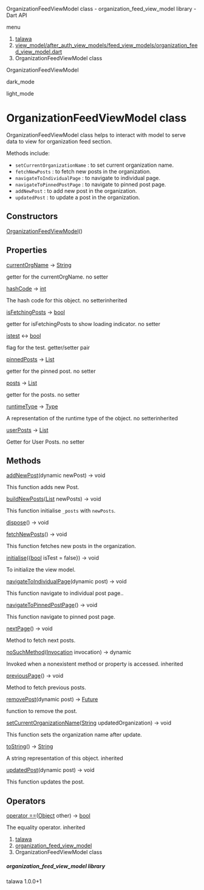 




OrganizationFeedViewModel class - organization\_feed\_view\_model library - Dart API







menu

1. [talawa](../index.html)
2. [view\_model/after\_auth\_view\_models/feed\_view\_models/organization\_feed\_view\_model.dart](../file-___home_harshil_Desktop_open-source_palisadoes_talawa_lib_view_model_after_auth_view_models_feed_view_models_organization_feed_view_model/)
3. OrganizationFeedViewModel class

OrganizationFeedViewModel


dark\_mode

light\_mode




# OrganizationFeedViewModel class


OrganizationFeedViewModel class helps to interact with model to serve data to view for organization feed section.

Methods include:

* `setCurrentOrganizationName` : to set current organization name.
* `fetchNewPosts` : to fetch new posts in the organization.
* `navigateToIndividualPage` : to navigate to individual page.
* `navigateToPinnedPostPage` : to navigate to pinned post page.
* `addNewPost` : to add new post in the organization.
* `updatedPost` : to update a post in the organization.

## Constructors

[OrganizationFeedViewModel](../file-___home_harshil_Desktop_open-source_palisadoes_talawa_lib_view_model_after_auth_view_models_feed_view_models_organization_feed_view_model/OrganizationFeedViewModel/OrganizationFeedViewModel.html)()




## Properties

[currentOrgName](../file-___home_harshil_Desktop_open-source_palisadoes_talawa_lib_view_model_after_auth_view_models_feed_view_models_organization_feed_view_model/OrganizationFeedViewModel/currentOrgName.html)
→ [String](https://api.flutter.dev/flutter/dart-core/String-class.html)

getter for the currentOrgName.
no setter

[hashCode](https://api.flutter.dev/flutter/dart-core/Object/hashCode.html)
→ [int](https://api.flutter.dev/flutter/dart-core/int-class.html)

The hash code for this object.
no setterinherited

[isFetchingPosts](../file-___home_harshil_Desktop_open-source_palisadoes_talawa_lib_view_model_after_auth_view_models_feed_view_models_organization_feed_view_model/OrganizationFeedViewModel/isFetchingPosts.html)
→ [bool](https://api.flutter.dev/flutter/dart-core/bool-class.html)

getter for isFetchingPosts to show loading indicator.
no setter

[istest](../file-___home_harshil_Desktop_open-source_palisadoes_talawa_lib_view_model_after_auth_view_models_feed_view_models_organization_feed_view_model/OrganizationFeedViewModel/istest.html)
↔ [bool](https://api.flutter.dev/flutter/dart-core/bool-class.html)

flag for the test.
getter/setter pair

[pinnedPosts](../file-___home_harshil_Desktop_open-source_palisadoes_talawa_lib_view_model_after_auth_view_models_feed_view_models_organization_feed_view_model/OrganizationFeedViewModel/pinnedPosts.html)
→ [List](https://api.flutter.dev/flutter/dart-core/List-class.html)

getter for the pinned post.
no setter

[posts](../file-___home_harshil_Desktop_open-source_palisadoes_talawa_lib_view_model_after_auth_view_models_feed_view_models_organization_feed_view_model/OrganizationFeedViewModel/posts.html)
→ [List](https://api.flutter.dev/flutter/dart-core/List-class.html)

getter for the posts.
no setter

[runtimeType](https://api.flutter.dev/flutter/dart-core/Object/runtimeType.html)
→ [Type](https://api.flutter.dev/flutter/dart-core/Type-class.html)

A representation of the runtime type of the object.
no setterinherited

[userPosts](../file-___home_harshil_Desktop_open-source_palisadoes_talawa_lib_view_model_after_auth_view_models_feed_view_models_organization_feed_view_model/OrganizationFeedViewModel/userPosts.html)
→ [List](https://api.flutter.dev/flutter/dart-core/List-class.html)

Getter for User Posts.
no setter



## Methods

[addNewPost](../file-___home_harshil_Desktop_open-source_palisadoes_talawa_lib_view_model_after_auth_view_models_feed_view_models_organization_feed_view_model/OrganizationFeedViewModel/addNewPost.html)(dynamic newPost)
→ void


This function adds new Post.

[buildNewPosts](../file-___home_harshil_Desktop_open-source_palisadoes_talawa_lib_view_model_after_auth_view_models_feed_view_models_organization_feed_view_model/OrganizationFeedViewModel/buildNewPosts.html)([List](https://api.flutter.dev/flutter/dart-core/List-class.html) newPosts)
→ void


This function initialise `_posts` with `newPosts`.

[dispose](../file-___home_harshil_Desktop_open-source_palisadoes_talawa_lib_view_model_after_auth_view_models_feed_view_models_organization_feed_view_model/OrganizationFeedViewModel/dispose.html)()
→ void



[fetchNewPosts](../file-___home_harshil_Desktop_open-source_palisadoes_talawa_lib_view_model_after_auth_view_models_feed_view_models_organization_feed_view_model/OrganizationFeedViewModel/fetchNewPosts.html)()
→ void


This function fetches new posts in the organization.

[initialise](../file-___home_harshil_Desktop_open-source_palisadoes_talawa_lib_view_model_after_auth_view_models_feed_view_models_organization_feed_view_model/OrganizationFeedViewModel/initialise.html)({[bool](https://api.flutter.dev/flutter/dart-core/bool-class.html) isTest = false})
→ void


To initialize the view model.

[navigateToIndividualPage](../file-___home_harshil_Desktop_open-source_palisadoes_talawa_lib_view_model_after_auth_view_models_feed_view_models_organization_feed_view_model/OrganizationFeedViewModel/navigateToIndividualPage.html)(dynamic post)
→ void


This function navigate to individual post page..

[navigateToPinnedPostPage](../file-___home_harshil_Desktop_open-source_palisadoes_talawa_lib_view_model_after_auth_view_models_feed_view_models_organization_feed_view_model/OrganizationFeedViewModel/navigateToPinnedPostPage.html)()
→ void


This function navigate to pinned post page.

[nextPage](../file-___home_harshil_Desktop_open-source_palisadoes_talawa_lib_view_model_after_auth_view_models_feed_view_models_organization_feed_view_model/OrganizationFeedViewModel/nextPage.html)()
→ void


Method to fetch next posts.

[noSuchMethod](https://api.flutter.dev/flutter/dart-core/Object/noSuchMethod.html)([Invocation](https://api.flutter.dev/flutter/dart-core/Invocation-class.html) invocation)
→ dynamic


Invoked when a nonexistent method or property is accessed.
inherited

[previousPage](../file-___home_harshil_Desktop_open-source_palisadoes_talawa_lib_view_model_after_auth_view_models_feed_view_models_organization_feed_view_model/OrganizationFeedViewModel/previousPage.html)()
→ void


Method to fetch previous posts.

[removePost](../file-___home_harshil_Desktop_open-source_palisadoes_talawa_lib_view_model_after_auth_view_models_feed_view_models_organization_feed_view_model/OrganizationFeedViewModel/removePost.html)(dynamic post)
→ [Future](https://api.flutter.dev/flutter/dart-core/Future-class.html)<void>


function to remove the post.

[setCurrentOrganizationName](../file-___home_harshil_Desktop_open-source_palisadoes_talawa_lib_view_model_after_auth_view_models_feed_view_models_organization_feed_view_model/OrganizationFeedViewModel/setCurrentOrganizationName.html)([String](https://api.flutter.dev/flutter/dart-core/String-class.html) updatedOrganization)
→ void


This function sets the organization name after update.

[toString](https://api.flutter.dev/flutter/dart-core/Object/toString.html)()
→ [String](https://api.flutter.dev/flutter/dart-core/String-class.html)


A string representation of this object.
inherited

[updatedPost](../file-___home_harshil_Desktop_open-source_palisadoes_talawa_lib_view_model_after_auth_view_models_feed_view_models_organization_feed_view_model/OrganizationFeedViewModel/updatedPost.html)(dynamic post)
→ void


This function updates the post.



## Operators

[operator ==](https://api.flutter.dev/flutter/dart-core/Object/operator_equals.html)([Object](https://api.flutter.dev/flutter/dart-core/Object-class.html) other)
→ [bool](https://api.flutter.dev/flutter/dart-core/bool-class.html)


The equality operator.
inherited



 


1. [talawa](../index.html)
2. [organization\_feed\_view\_model](../file-___home_harshil_Desktop_open-source_palisadoes_talawa_lib_view_model_after_auth_view_models_feed_view_models_organization_feed_view_model/)
3. OrganizationFeedViewModel class

##### organization\_feed\_view\_model library





talawa
1.0.0+1






